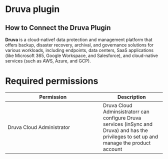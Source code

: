 # Druva plugin

## How to Connect the Druva Plugin

**Druva** is a cloud-nativef data protection and management platform that offers backup, disaster recovery, archival, and governance solutions for various workloads, including endpoints, data centers, SaaS applications (like Microsoft 365, Google Workspace, and Salesforce), and cloud-native services (such as AWS, Azure, and GCP).

# Required permissions <a href="#h_0bb427264a" id="h_0bb427264a"></a>

<table><thead><tr><th width="289">Permission</th><th>Description</th></tr></thead><tbody><tr><td>Druva Cloud Administrator</td><td>Druva Cloud Adminsistratorr can configure Druva services (inSync and Druva) and has the privileges to set up and manage the product account</td></tr></tbody></table>

